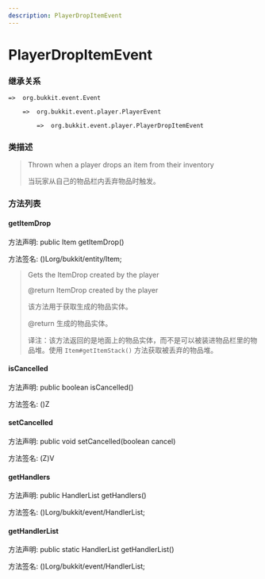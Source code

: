 ```yaml
---
description: PlayerDropItemEvent
---
```


# PlayerDropItemEvent

### 继承关系

    =>  org.bukkit.event.Event

        =>  org.bukkit.event.player.PlayerEvent

            =>  org.bukkit.event.player.PlayerDropItemEvent

### 类描述

> Thrown when a player drops an item from their inventory
>
>
> 
> 当玩家从自己的物品栏内丢弃物品时触发。

### 方法列表

#### getItemDrop

方法声明: public Item getItemDrop()

方法签名: ()Lorg/bukkit/entity/Item;

> Gets the ItemDrop created by the player
>
> @return ItemDrop created by the player
>
>
> 
> 该方法用于获取生成的物品实体。
>
> @return 生成的物品实体。
>
>
> 
> 译注：该方法返回的是地面上的物品实体，而不是可以被装进物品栏里的物品堆。使用 `Item#getItemStack()` 方法获取被丢弃的物品堆。

#### isCancelled

方法声明: public boolean isCancelled()

方法签名: ()Z

#### setCancelled

方法声明: public void setCancelled(boolean cancel)

方法签名: (Z)V

#### getHandlers

方法声明: public HandlerList getHandlers()

方法签名: ()Lorg/bukkit/event/HandlerList;

#### getHandlerList

方法声明: public static HandlerList getHandlerList()

方法签名: ()Lorg/bukkit/event/HandlerList;